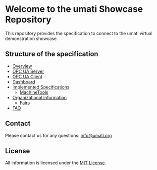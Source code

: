 # Welcome to the umati Showcase Repository

This repository provides the specification to connect to the umati virtual demonstration showcase.

## Structure of the specification

- [Overview](index.md)
- [OPC UA Server](SERVER.md)
- [OPC UA Client](CLIENT.md)
- [Dashboard](DASHBOARD.md)
- [Implemented Specifications](Specs.md)
  - [MachineTools](Specs/MACHINETOOLS.md)
- [Organizational Information](Organization.md)
  - [Fairs](Specs/Fairs.md)
- [FAQ](FAQ.md)

## Contact

Please contact us for any questions:
[info@umati.org](mailto:info@umati.org)

## License

All information is licensed under the [MIT License](LICENSE).
